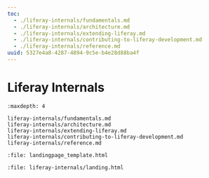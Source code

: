 ```yaml
---
toc:
  - ./liferay-internals/fundamentals.md
  - ./liferay-internals/architecture.md
  - ./liferay-internals/extending-liferay.md
  - ./liferay-internals/contributing-to-liferay-development.md
  - ./liferay-internals/reference.md
uuid: 5327e4a8-4287-4894-9c5e-b4e28d88ba4f
---
```

# Liferay Internals

```{toctree}
:maxdepth: 4

liferay-internals/fundamentals.md
liferay-internals/architecture.md
liferay-internals/extending-liferay.md
liferay-internals/contributing-to-liferay-development.md
liferay-internals/reference.md
```

```{raw} html
:file: landingpage_template.html
```

```{raw} html
:file: liferay-internals/landing.html
```
